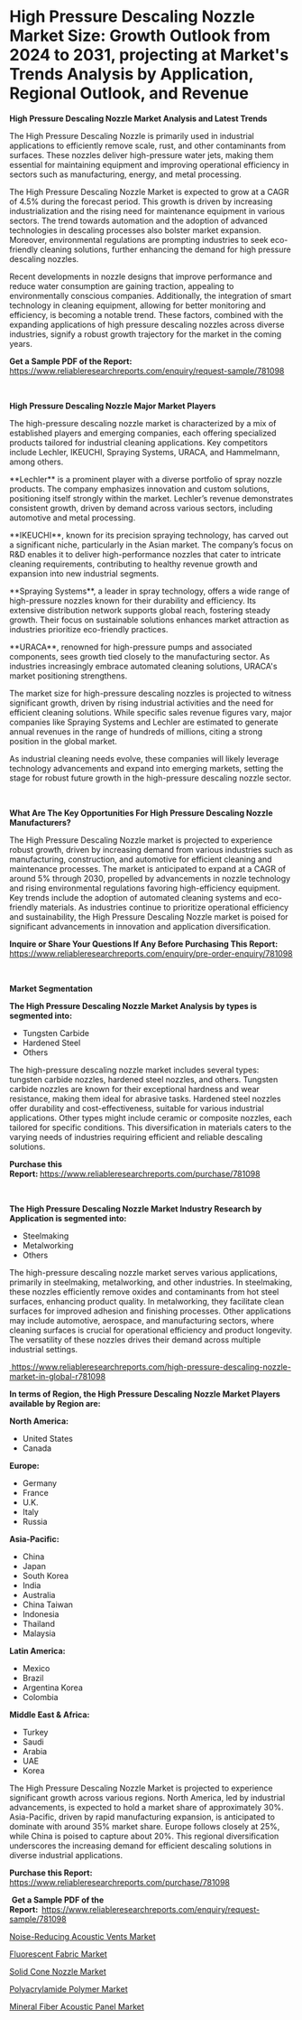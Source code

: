 <p><h1>High Pressure Descaling Nozzle Market Size: Growth Outlook from 2024 to 2031, projecting at Market's Trends Analysis by Application, Regional Outlook, and Revenue</h1></p><p><strong>High Pressure Descaling Nozzle Market Analysis and Latest Trends</strong></p>
<p><p>The High Pressure Descaling Nozzle is primarily used in industrial applications to efficiently remove scale, rust, and other contaminants from surfaces. These nozzles deliver high-pressure water jets, making them essential for maintaining equipment and improving operational efficiency in sectors such as manufacturing, energy, and metal processing.</p><p>The High Pressure Descaling Nozzle Market is expected to grow at a CAGR of 4.5% during the forecast period. This growth is driven by increasing industrialization and the rising need for maintenance equipment in various sectors. The trend towards automation and the adoption of advanced technologies in descaling processes also bolster market expansion. Moreover, environmental regulations are prompting industries to seek eco-friendly cleaning solutions, further enhancing the demand for high pressure descaling nozzles.</p><p>Recent developments in nozzle designs that improve performance and reduce water consumption are gaining traction, appealing to environmentally conscious companies. Additionally, the integration of smart technology in cleaning equipment, allowing for better monitoring and efficiency, is becoming a notable trend. These factors, combined with the expanding applications of high pressure descaling nozzles across diverse industries, signify a robust growth trajectory for the market in the coming years.</p></p>
<p><strong>Get a Sample PDF of the Report:&nbsp;</strong> <a href="https://www.reliableresearchreports.com/enquiry/request-sample/781098?utm_campaign=31&utm_medium=2&utm_source=Github&utm_content=ia&utm_term=30122024&utm_id=high-pressure-descaling-nozzle">https://www.reliableresearchreports.com/enquiry/request-sample/781098</a></p>
<p>&nbsp;</p>
<p><strong>High Pressure Descaling Nozzle Major Market Players</strong></p>
<p><p>The high-pressure descaling nozzle market is characterized by a mix of established players and emerging companies, each offering specialized products tailored for industrial cleaning applications. Key competitors include Lechler, IKEUCHI, Spraying Systems, URACA, and Hammelmann, among others.</p><p>**Lechler** is a prominent player with a diverse portfolio of spray nozzle products. The company emphasizes innovation and custom solutions, positioning itself strongly within the market. Lechler’s revenue demonstrates consistent growth, driven by demand across various sectors, including automotive and metal processing.</p><p>**IKEUCHI**, known for its precision spraying technology, has carved out a significant niche, particularly in the Asian market. The company’s focus on R&D enables it to deliver high-performance nozzles that cater to intricate cleaning requirements, contributing to healthy revenue growth and expansion into new industrial segments.</p><p>**Spraying Systems**, a leader in spray technology, offers a wide range of high-pressure nozzles known for their durability and efficiency. Its extensive distribution network supports global reach, fostering steady growth. Their focus on sustainable solutions enhances market attraction as industries prioritize eco-friendly practices.</p><p>**URACA**, renowned for high-pressure pumps and associated components, sees growth tied closely to the manufacturing sector. As industries increasingly embrace automated cleaning solutions, URACA's market positioning strengthens.</p><p>The market size for high-pressure descaling nozzles is projected to witness significant growth, driven by rising industrial activities and the need for efficient cleaning solutions. While specific sales revenue figures vary, major companies like Spraying Systems and Lechler are estimated to generate annual revenues in the range of hundreds of millions, citing a strong position in the global market.</p><p>As industrial cleaning needs evolve, these companies will likely leverage technology advancements and expand into emerging markets, setting the stage for robust future growth in the high-pressure descaling nozzle sector.</p></p>
<p>&nbsp;</p>
<p><strong>What Are The Key Opportunities For High Pressure Descaling Nozzle Manufacturers?</strong></p>
<p><p>The High Pressure Descaling Nozzle market is projected to experience robust growth, driven by increasing demand from various industries such as manufacturing, construction, and automotive for efficient cleaning and maintenance processes. The market is anticipated to expand at a CAGR of around 5% through 2030, propelled by advancements in nozzle technology and rising environmental regulations favoring high-efficiency equipment. Key trends include the adoption of automated cleaning systems and eco-friendly materials. As industries continue to prioritize operational efficiency and sustainability, the High Pressure Descaling Nozzle market is poised for significant advancements in innovation and application diversification.</p></p>
<p><strong>Inquire or Share Your Questions If Any Before Purchasing This Report:</strong> <a href="https://www.reliableresearchreports.com/enquiry/pre-order-enquiry/781098?utm_campaign=31&utm_medium=2&utm_source=Github&utm_content=ia&utm_term=30122024&utm_id=high-pressure-descaling-nozzle">https://www.reliableresearchreports.com/enquiry/pre-order-enquiry/781098</a></p>
<p>&nbsp;</p>
<p><strong>Market Segmentation</strong></p>
<p><strong>The High Pressure Descaling Nozzle Market Analysis by types is segmented into:</strong></p>
<p><ul><li>Tungsten Carbide</li><li>Hardened Steel</li><li>Others</li></ul></p>
<p><p>The high-pressure descaling nozzle market includes several types: tungsten carbide nozzles, hardened steel nozzles, and others. Tungsten carbide nozzles are known for their exceptional hardness and wear resistance, making them ideal for abrasive tasks. Hardened steel nozzles offer durability and cost-effectiveness, suitable for various industrial applications. Other types might include ceramic or composite nozzles, each tailored for specific conditions. This diversification in materials caters to the varying needs of industries requiring efficient and reliable descaling solutions.</p></p>
<p><strong>Purchase this Report:&nbsp;</strong><a href="https://www.reliableresearchreports.com/purchase/781098?utm_campaign=31&utm_medium=2&utm_source=Github&utm_content=ia&utm_term=30122024&utm_id=high-pressure-descaling-nozzle">https://www.reliableresearchreports.com/purchase/781098</a></p>
<p>&nbsp;</p>
<p><strong>The High Pressure Descaling Nozzle Market Industry Research by Application is segmented into:</strong></p>
<p><ul><li>Steelmaking</li><li>Metalworking</li><li>Others</li></ul></p>
<p><p>The high-pressure descaling nozzle market serves various applications, primarily in steelmaking, metalworking, and other industries. In steelmaking, these nozzles efficiently remove oxides and contaminants from hot steel surfaces, enhancing product quality. In metalworking, they facilitate clean surfaces for improved adhesion and finishing processes. Other applications may include automotive, aerospace, and manufacturing sectors, where cleaning surfaces is crucial for operational efficiency and product longevity. The versatility of these nozzles drives their demand across multiple industrial settings.</p></p>
<p><a href="https://www.reliableresearchreports.com/high-pressure-descaling-nozzle-market-in-global-r781098?utm_campaign=31&utm_medium=2&utm_source=Github&utm_content=ia&utm_term=30122024&utm_id=high-pressure-descaling-nozzle">&nbsp;https://www.reliableresearchreports.com/high-pressure-descaling-nozzle-market-in-global-r781098</a></p>
<p><strong>In terms of Region, the High Pressure Descaling Nozzle Market Players available by Region are:</strong></p>
<p>
    <p> <strong> North America: </strong>
        <ul>
            <li>United States</li>
            <li>Canada</li>
        </ul>
        </p> 
    <p> <strong> Europe: </strong>
        <ul>
            <li>Germany</li>
            <li>France</li>
            <li>U.K.</li>
            <li>Italy</li>
            <li>Russia</li>
        </ul>
        </p> 
    <p> <strong> Asia-Pacific: </strong>
        <ul>
            <li>China</li>
            <li>Japan</li>
            <li>South Korea</li>
            <li>India</li>
            <li>Australia</li>
            <li>China Taiwan</li>
            <li>Indonesia</li>
            <li>Thailand</li>
            <li>Malaysia</li>
        </ul>
        </p> 
    <p> <strong> Latin America: </strong>
        <ul>
            <li>Mexico</li>
            <li>Brazil</li>
            <li>Argentina Korea</li>
            <li>Colombia</li>
        </ul>
        </p> 
    <p> <strong> Middle East & Africa: </strong>
        <ul>
            <li>Turkey</li>
            <li>Saudi</li>
            <li>Arabia</li>
            <li>UAE</li>
            <li>Korea</li>
        </ul>
    </p>
    </p>
<p><p>The High Pressure Descaling Nozzle Market is projected to experience significant growth across various regions. North America, led by industrial advancements, is expected to hold a market share of approximately 30%. Asia-Pacific, driven by rapid manufacturing expansion, is anticipated to dominate with around 35% market share. Europe follows closely at 25%, while China is poised to capture about 20%. This regional diversification underscores the increasing demand for efficient descaling solutions in diverse industrial applications.</p></p>
<p><strong>Purchase this Report: </strong><a href="https://www.reliableresearchreports.com/purchase/781098?utm_campaign=31&utm_medium=2&utm_source=Github&utm_content=ia&utm_term=30122024&utm_id=high-pressure-descaling-nozzle">https://www.reliableresearchreports.com/purchase/781098</a></p>
<p>&nbsp;<strong>Get a Sample PDF of the Report:&nbsp;&nbsp;</strong><a href="https://www.reliableresearchreports.com/enquiry/request-sample/781098?utm_campaign=31&utm_medium=2&utm_source=Github&utm_content=ia&utm_term=30122024&utm_id=high-pressure-descaling-nozzle">https://www.reliableresearchreports.com/enquiry/request-sample/781098</a></p>
<p><strong></strong></p>
<p><p><a href="https://github.com/MonroeBullock54/Market-Research-Report-List-1/blob/main/noise-reducing-acoustic-vents-market.md?utm_campaign=31&utm_medium=2&utm_source=Github&utm_content=ia&utm_term=30122024&utm_id=high-pressure-descaling-nozzle">Noise-Reducing Acoustic Vents Market</a></p><p><a href="https://github.com/alberthagorsuch/Market-Research-Report-List-1/blob/main/fluorescent-fabric-market.md?utm_campaign=31&utm_medium=2&utm_source=Github&utm_content=ia&utm_term=30122024&utm_id=high-pressure-descaling-nozzle">Fluorescent Fabric Market</a></p><p><a href="https://github.com/skerretflossie9297/Market-Research-Report-List-1/blob/main/solid-cone-nozzle-market.md?utm_campaign=31&utm_medium=2&utm_source=Github&utm_content=ia&utm_term=30122024&utm_id=high-pressure-descaling-nozzle">Solid Cone Nozzle Market</a></p><p><a href="https://github.com/shondapmbau/Market-Research-Report-List-1/blob/main/polyacrylamide-polymer-market.md?utm_campaign=31&utm_medium=2&utm_source=Github&utm_content=ia&utm_term=30122024&utm_id=high-pressure-descaling-nozzle">Polyacrylamide Polymer Market</a></p><p><a href="https://github.com/juniordelafrance/Market-Research-Report-List-5/blob/main/mineral-fiber-acoustic-panel-market.md?utm_campaign=31&utm_medium=2&utm_source=Github&utm_content=ia&utm_term=30122024&utm_id=high-pressure-descaling-nozzle">Mineral Fiber Acoustic Panel Market</a></p></p>